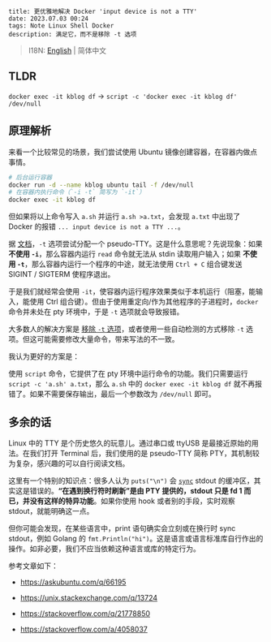 ```
title: 更优雅地解决 Docker 'input device is not a TTY'
date: 2023.07.03 00:24
tags: Note Linux Shell Docker
description: 满足它，而不是移除 -t 选项
```

> I18N: [English](/./post/202307030023) | 简体中文

## TLDR

`docker exec -it kblog df` -> `script -c 'docker exec -it kblog df' /dev/null`

## 原理解析

来看一个比较常见的场景，我们尝试使用 Ubuntu 镜像创建容器，在容器内做点事情。

```sh
# 后台运行容器
docker run -d --name kblog ubuntu tail -f /dev/null
# 在容器内执行命令（`-i -t` 简写为 `-it`）
docker exec -it kblog df
```

但如果将以上命令写入 `a.sh` 并运行 `a.sh >a.txt`，会发现 `a.txt` 中出现了 Docker 的报错 `... input device is not a TTY ...`。

据 [文档](https://docs.docker.com/engine/reference/commandline/run/#name)，`-t` 选项尝试分配一个 pseudo-TTY。这是什么意思呢？先说现象：如果 **不使用 `-i`**，那么容器内运行 `read` 命令就无法从 stdin 读取用户输入；如果 **不使用 `-t`**，那么容器内运行一个程序的中途，就无法使用 `Ctrl + C` 组合键发送 SIGINT / SIGTERM 使程序退出。

于是我们就经常会使用 `-it`，使容器内运行程序效果类似于本机运行（阻塞，能输入，能使用 Ctrl 组合键）。但由于使用重定向/作为其他程序的子进程时，`docker` 命令并未处在 pty 环境中，于是 `-t` 选项就会导致报错。

大多数人的解决方案是 [移除 `-t` 选项](https://stackoverflow.com/a/48230089/11338291)，或者使用一些自动检测的方式移除 `-t` 选项。但这可能需要修改大量命令，带来写法的不一致。

我认为更好的方案是：

使用 `script` 命令，它提供了在 pty 环境中运行命令的功能。我们只需要运行 `script -c 'a.sh' a.txt`，那么 `a.sh` 中的 `docker exec -it kblog df` 就不再报错了。如果不需要保存输出，最后一个参数改为 `/dev/null` 即可。

## 多余的话

Linux 中的 TTY 是个历史悠久的玩意儿。通过串口或 ttyUSB 是最接近原始的用法。在我们打开 Terminal 后，我们使用的是 pseudo-TTY 简称 PTY，其机制较为复杂，感兴趣的可以自行阅读文档。

这里有一个特别的知识点：很多人认为 `puts("\n")` 会 [`sync`](https://man7.org/linux/man-pages/man2/sync.2.html) stdout 的缓冲区，其实这是错误的。**“在遇到换行符时刷新”是由 PTY 提供的，stdout 只是 fd 1 而已，并没有这样的特异功能**。如果你使用 hook 或者别的手段，实时观察 stdout，就能明确这一点。

但你可能会发现，在某些语言中，print 语句确实会立刻或在换行时 sync stdout，例如 Golang 的 `fmt.Println("hi")`。这是语言或语言标准库自行作出的操作。如非必要，我们不应当依赖这种语言或库的特定行为。

参考文章如下：

- https://askubuntu.com/q/66195

- https://unix.stackexchange.com/q/13724

- https://stackoverflow.com/q/21778850

- https://stackoverflow.com/a/4058037
